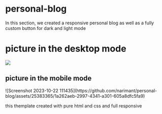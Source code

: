 # personal-blog
In this section, we created a responsive personal blog as well as a fully custom button for dark and light mode
<h1>picture in the desktop mode</h1>
<img src='https://github.com/narimant/personal-blog/assets/25383365/ea4896fe-d44c-4772-ad1b-8ca22d5ccab9' />
<h2>picture in the mobile mode</h2>
![Screenshot 2023-10-22 111435](https://github.com/narimant/personal-blog/assets/25383365/1a262aeb-2997-4341-a301-605a8dfc5fa9)

this themplate created with pure html and css and full responsive
